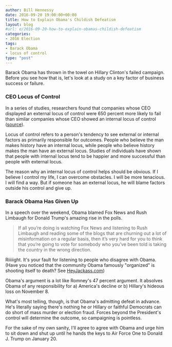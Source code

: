 ```yaml
---
author: Bill Hennessy
date: 2016-09-20 19:00:00+00:00
title: How to Explain Obama's Childish Defeatism
layout: blog
#url: e/2016-09-20-how-to-explain-obamas-childish-defeatism
categories:
- 2016 Election
tags:
- Barack Obama
- locus of control
type: "post"
---
```


Barack Obama has thrown in the towel on Hillary Clinton's failed campaign. Before you see how that is, let's look at a study on a key factor of business success or failure.



### CEO Locus of Control



In a series of studies, researchers found that companies whose CEO displayed an external locus of control were 650 percent more likely to fail than similar companies whose CEO showed an internal locus of control ([source](https://homepages.se.edu/cvonbergen/files/2013/01/CEO-Locus-of-Control-and-Small-Firm-Performance.pdf)).

Locus of control refers to a person's tendency to see external or internal factors as primarily responsible for outcomes. People who believe the man makes history have an internal locus, while people who believe history makes the man have an external locus. Studies of individuals have shown that people with internal locus tend to be happier and more successful than people with external locus.

The reason why an internal locus of control helps should be obvious. If I believe I control my life, I can overcome obstacles. I will be more tenacious. I will find a way. But if someone has an external locus, he will blame factors outside his control and give up.



### Barack Obama Has Given Up



In a speech over the weekend, Obama blamed Fox News and Rush Limbaugh for Donald Trump's amazing rise in the polls.



> If all you’re doing is watching Fox News and listening to Rush Limbaugh and reading some of the blogs that are churning out a lot of misinformation on a regular basis, then it’s very hard for you to think that you’re going to vote for somebody who you’ve been told is taking the country in the wrong direction.



Riiiiight. It's your fault for listening to people who disagree with Obama. (Have you noticed that the community Obama famously "organized" is shooting itself to death? See [HeyJackass.com](https://heyjackass.com))

Obama's argument is a lot like Romney's 47 percent argument. It absolves Obama of any responsibility for a) America's decline or b) Hillary's hideous loss on November 8.

What's most telling, though, is that Obama's admitting defeat in advance. He's literally saying there's nothing he or Hillary or faithful Democrats can do short of mass murder or election fraud. Forces beyond the President's control will determine the outcome, so campaigning is pointless.

For the sake of my own sanity, I'll agree to agree with Obama and urge him to sit down and shut up until he hands the keys to Air Force One to Donald J. Trump on January 20.


